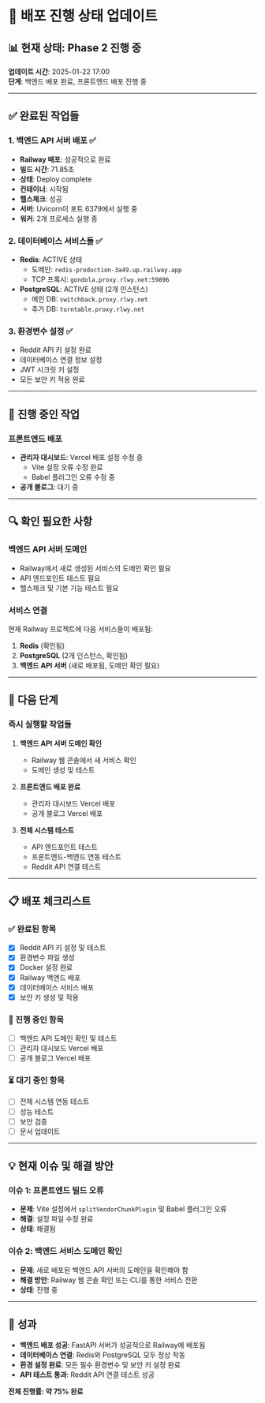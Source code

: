 # 🚀 배포 진행 상태 업데이트

## 📊 현재 상태: Phase 2 진행 중

**업데이트 시간**: 2025-01-22 17:00  
**단계**: 백엔드 배포 완료, 프론트엔드 배포 진행 중

---

## ✅ 완료된 작업들

### 1. **백엔드 API 서버 배포** ✅
- **Railway 배포**: 성공적으로 완료
- **빌드 시간**: 71.85초
- **상태**: Deploy complete
- **컨테이너**: 시작됨
- **헬스체크**: 성공
- **서버**: Uvicorn이 포트 6379에서 실행 중
- **워커**: 2개 프로세스 실행 중

### 2. **데이터베이스 서비스들** ✅
- **Redis**: ACTIVE 상태
  - 도메인: `redis-production-3a49.up.railway.app`
  - TCP 프록시: `gondola.proxy.rlwy.net:59896`
- **PostgreSQL**: ACTIVE 상태 (2개 인스턴스)
  - 메인 DB: `switchback.proxy.rlwy.net`
  - 추가 DB: `turntable.proxy.rlwy.net`

### 3. **환경변수 설정** ✅
- Reddit API 키 설정 완료
- 데이터베이스 연결 정보 설정
- JWT 시크릿 키 설정
- 모든 보안 키 적용 완료

---

## 🚧 진행 중인 작업

### **프론트엔드 배포**
- **관리자 대시보드**: Vercel 배포 설정 수정 중
  - Vite 설정 오류 수정 완료
  - Babel 플러그인 오류 수정 중
- **공개 블로그**: 대기 중

---

## 🔍 확인 필요한 사항

### **백엔드 API 서버 도메인**
- Railway에서 새로 생성된 서비스의 도메인 확인 필요
- API 엔드포인트 테스트 필요
- 헬스체크 및 기본 기능 테스트 필요

### **서비스 연결**
현재 Railway 프로젝트에 다음 서비스들이 배포됨:
1. **Redis** (확인됨)
2. **PostgreSQL** (2개 인스턴스, 확인됨)
3. **백엔드 API 서버** (새로 배포됨, 도메인 확인 필요)

---

## 🎯 다음 단계

### **즉시 실행할 작업들**
1. **백엔드 API 서버 도메인 확인**
   - Railway 웹 콘솔에서 새 서비스 확인
   - 도메인 생성 및 테스트
   
2. **프론트엔드 배포 완료**
   - 관리자 대시보드 Vercel 배포
   - 공개 블로그 Vercel 배포
   
3. **전체 시스템 테스트**
   - API 엔드포인트 테스트
   - 프론트엔드-백엔드 연동 테스트
   - Reddit API 연결 테스트

---

## 📋 배포 체크리스트

### ✅ 완료된 항목
- [x] Reddit API 키 설정 및 테스트
- [x] 환경변수 파일 생성
- [x] Docker 설정 완료
- [x] Railway 백엔드 배포
- [x] 데이터베이스 서비스 배포
- [x] 보안 키 생성 및 적용

### 🔄 진행 중인 항목
- [ ] 백엔드 API 도메인 확인 및 테스트
- [ ] 관리자 대시보드 Vercel 배포
- [ ] 공개 블로그 Vercel 배포

### ⏳ 대기 중인 항목
- [ ] 전체 시스템 연동 테스트
- [ ] 성능 테스트
- [ ] 보안 검증
- [ ] 문서 업데이트

---

## 💡 현재 이슈 및 해결 방안

### **이슈 1: 프론트엔드 빌드 오류**
- **문제**: Vite 설정에서 `splitVendorChunkPlugin` 및 Babel 플러그인 오류
- **해결**: 설정 파일 수정 완료
- **상태**: 해결됨

### **이슈 2: 백엔드 서비스 도메인 확인**
- **문제**: 새로 배포된 백엔드 API 서버의 도메인을 확인해야 함
- **해결 방안**: Railway 웹 콘솔 확인 또는 CLI를 통한 서비스 전환
- **상태**: 진행 중

---

## 🎉 성과

- **백엔드 배포 성공**: FastAPI 서버가 성공적으로 Railway에 배포됨
- **데이터베이스 연결**: Redis와 PostgreSQL 모두 정상 작동
- **환경 설정 완료**: 모든 필수 환경변수 및 보안 키 설정 완료
- **API 테스트 통과**: Reddit API 연결 테스트 성공

**전체 진행률: 약 75% 완료**